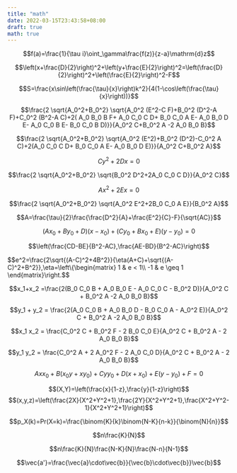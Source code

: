 ```yaml
---
title: "math"
date: 2022-03-15T23:43:58+08:00
draft: true
math: true
---
```


$$f(a)=\frac{1}{\tau i}\oint_\gamma\frac{f(z)}{z-a}\mathrm{d}z$$

$$\left(x+\frac{D}{2}\right)^2+\left(y+\frac{E}{2}\right)^2=\left(\frac{D}{2}\right)^2+\left(\frac{E}{2}\right)^2-F$$

$$S=\frac{x\sin\left(\frac{\tau}{x}\right)k^2}{4(1-\cos\left(\frac{\tau}{x}\right))}$$

$$\frac{2 \sqrt{A_0^2+B_0^2} \sqrt{A_0^2 (E^2-C F)+B_0^2 (D^2-A F)+C_0^2 (B^2-A C)+2( A_0 B_0 B F+ A_0 C_0 C D+ B_0 C_0 A E- A_0 B_0 D E- A_0 C_0 B E- B_0 C_0 B D)}}{A_0^2 C+B_0^2 A -2 A_0 B_0 B}$$

$$\frac{2 \sqrt{A_0^2+B_0^2} \sqrt{A_0^2 (E^2)+B_0^2 (D^2)-C_0^2 A C)+2(A_0 C_0 C D+ B_0 C_0 A E- A_0 B_0 D E)}}{A_0^2 C+B_0^2 A}$$

$$Cy^2+2Dx=0$$

$$\frac{2 \sqrt{A_0^2+B_0^2} \sqrt{B_0^2 D^2+2A_0 C_0 C D}}{A_0^2 C}$$

$$Ax^2+2Ex=0$$

$$\frac{2 \sqrt{A_0^2+B_0^2} \sqrt{A_0^2 E^2+2B_0 C_0 A E}}{B_0^2 A}$$

$$A=\frac{\tau}{2}\frac{\frac{D^2}{A}+\frac{E^2}{C}-F}{\sqrt{AC}}$$

$$(Ax_0+By_0+D)(x-x_0)+(Cy_0+Bx_0+E)(y-y_0)=0$$

$$\left(\frac{CD-BE}{B^2-AC},\frac{AE-BD}{B^2-AC}\right)$$

$$e^2=\frac{2\sqrt{(A-C)^2+4B^2}}{\eta(A+C)+\sqrt{(A-C)^2+B^2}},\eta=\left\\{\begin{matrix}
1 & e < 1\\\\
-1 & e \geq 1
\end{matrix}\right.$$

$$x_1+x_2 =\frac{2(B_0 C_0 B + A_0 B_0 E - A_0 C_0 C - B_0^2 D)}{A_0^2 C + B_0^2 A -2 A_0 B_0 B}$$

$$y_1 + y_2 = \frac{2(A_0 C_0 B + A_0 B_0 D - B_0 C_0 A - A_0^2 E)}{A_0^2 C + B_0^2 A -2 A_0 B_0 B}$$

$$x_1 x_2 = \frac{C_0^2 C + B_0^2 F - 2 B_0 C_0 E}{A_0^2 C + B_0^2 A - 2 A_0 B_0 B}$$

$$y_1 y_2 = \frac{C_0^2 A + 2 A_0^2 F - 2 A_0 C_0 D}{A_0^2 C + B_0^2 A - 2 A_0 B_0 B}$$

$$Axx_0+B(x_0y+xy_0)+Cyy_0+D(x+x_0)+E(y-y_0)+F=0$$

$$(X,Y)=\left(\frac{x}{1-z},\frac{y}{1-z}\right)$$
$$(x,y,z)=\left(\frac{2X}{X^2+Y^2+1},\frac{2Y}{X^2+Y^2+1},\frac{X^2+Y^2-1}{X^2+Y^2+1}\right)$$

$$p_X(k)=Pr(X=k)=\frac{\binom{K}{k}\binom{N-K}{n-k}}{\binom{N}{n}}$$

$$n\frac{K}{N}$$

$$n\frac{K}{N}\frac{N-K}{N}\frac{N-n}{N-1}$$

$$\vec{a'}=\frac{\vec{a}\cdot\vec{b}}{\vec{b}\cdot\vec{b}}\vec{b}$$
